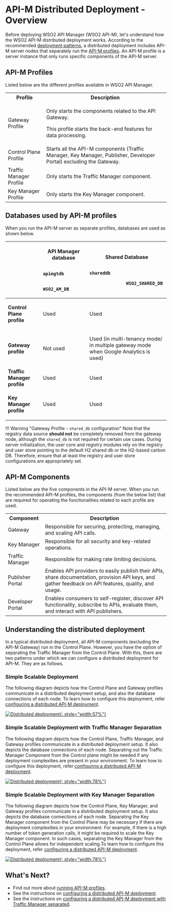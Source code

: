 # API-M Distributed Deployment - Overview

Before deploying WSO2 API Manager (WSO2 API-M), let's understand how the WSO2 API-M distributed deployment works.
According to the recommended [deployment patterns]({{base_path}}/install-and-setup/setup/deployment-overview/#simple-scalable-deployment), a distributed deployment includes API-M server nodes that separately run the [API-M profiles]({{base_path}}/install-and-setup/setup/distributed-deployment/product-profiles). An API-M profile is a server instance that only runs specific components of the API-M server.

## API-M Profiles

Listed below are the different profiles available in WSO2 API Manager. 

<table>
    <tr>
        <th>
            Profile
        </td>
        <th>
            Description
        </td>
    </tr>
    <tr>
        <td>
            Gateway Profile
        </td>
        <td>
            <p>Only starts the components related to the API Gateway.</p>
            <p>This profile starts the back-end features for data processing.</p>
        </td>
    </tr>
    <tr>
        <td>
            Control Plane Profile
        </td>
        <td>
            Starts all the API-M components (Traffic Manager, Key Manager, Publisher, Developer Portal) excluding the Gateway.
        </td>
    </tr>
    <tr>
        <td>
            Traffic Manager Profile
        </td>
        <td>
            Only starts the Traffic Manager component.
        </td>
    </tr>
    <tr>
        <td>
            Key Manager Profile
        </td>
        <td>
            Only starts the Key Manager component.
        </td>
    </tr>
</table>

## Databases used by API-M profiles

When you run the API-M server as separate profiles, databases are used as shown below.

<table>
<thead>
<tr class="header">
<th><br />
</th>
<th><p><strong>API Manager<br />
database</strong></p>
<p><code>              apimgtdb             </code></p>
<p><code>              WSO2_AM_DB             </code></p></th>
<th><p><strong>Shared Database</strong></p>
<p><code>                                            shareddb                           </code></p>
<p><code>              WSO2_SHARED_DB             </code></p></th>

</tr>
</thead>
<tbody>
<tr class="odd">
<td><p><strong>Control Plane profile</strong></p></td>
<td><p>Used</p></td>
<td><p>Used</p></td>
</tr>
<tr class="even">
<td><p><strong>Gateway profile</strong></p></td>
<td><p>Not used</p></td>
<td><p>Used (in multi-tenancy mode/ in multiple gateway mode when Google Analytics is used)</p></td>

</tr>
<tr class="odd">
<td><strong>Traffic Manager profile</strong></td>
<td>Used</td>
<td>Used</td>

</tr>

<tr class="even">
<td><p><strong>Key Manager profile</strong></p></td>
<td><p>Used</p></td>
<td><p>Used</p></td>
</tr>
</tbody>
</table>

!!! Warning "Gateway Profile - `shared_db` configuration"
    Note that the registry data source **should not** be completely removed from the gateway node, although the `shared_db` is not required for certain use cases. During server initialization, the user core and registry modules rely on the registry and user store pointing to the default H2 shared db or the H2-based carbon DB. Therefore, ensure that at least the registry and user store configurations are appropriately set.

## API-M Components

Listed below are the five components in the API-M server. When you run the recommended API-M profiles, the components (from the below list) that are required for operating the functionalities related to each profile are used.

<table>
    <tr>
        <th>
            Component
        </th>
        <th>
            Description
        </th>
    </tr>
    <tr>
        <td>
            Gateway
        </td>
        <td>
            Responsible for securing, protecting, managing, and scaling API calls.
        </td>
    </tr>
    <tr>
        <td>
            Key Manager
        </td>
        <td>
            Responsible for all security and key-related operations.
        </td>
    </tr>
    <tr>
        <td>
            Traffic Manager
        </td>
        <td>
            Responsible for making rate limiting decisions.
        </td>
    </tr>
    <tr>
        <td>
            Publisher Portal
        </td>
        <td>
            Enables API providers to easily publish their APIs, share documentation, provision API keys, and gather feedback on API features, quality, and usage.
        </td>
    </tr>
    <tr>
        <td>
            Developer Portal
        </td>
        <td>
            Enables consumers to self-register, discover API functionality, subscribe to APIs, evaluate them, and interact with API publishers.
        </td>
    </tr>
</table>

## Understanding the distributed deployment

In a typical distributed deployment, all API-M components (excluding the API-M Gateway) run in the Control Plane. However, you have the option of separating the Traffic Manager from the Control Plane. With this, there are two patterns under which we can configure a distributed deployment for API-M. They are as follows.

### Simple Scalable Deployment

The following diagram depicts how the Control Plane and Gateway profiles communicate in a distributed deployment setup, and also the database connections of each node. To learn how to configure this deployment, refer [configuring a distributed API-M deployment]({{base_path}}/install-and-setup/setup/distributed-deployment/deploying-wso2-api-m-in-a-distributed-setup).

[![Distributed deployment]({{base_path}}/assets/img/setup-and-install/distributed-deployment-no-tm.png){: style="width:57%"}]({{base_path}}/assets/img/setup-and-install/distributed-deployment-no-tm.png)

### Simple Scalable Deployment with Traffic Manager Separation

The following diagram depicts how the Control Plane, Traffic Manager, and Gateway profiles communicate in a distributed deployment setup. It also depicts the database connections of each node. Separating out the Traffic Manager Component from the Control plane might be needed if any deployment complexities are present in your environment. To learn how to configure this deployment, refer [configuring a distributed API-M deployment]({{base_path}}/install-and-setup/setup/distributed-deployment/deploying-wso2-api-m-in-a-distributed-setup-with-tm-separated).

[![Distributed deployment]({{base_path}}/assets/img/setup-and-install/distributed-deployment-tm.png){: style="width:78%"}]({{base_path}}/assets/img/setup-and-install/distributed-deployment-tm.png)

### Simple Scalable Deployment with Key Manager Separation

The following diagram depicts how the Control Plane, Key Manager, and Gateway profiles communicate in a distributed deployment setup. It also depicts the database connections of each node. Separating the Key Manager component from the Control Plane may be necessary if there are deployment complexities in your environment. For example, if there is a high number of token generation calls, it might be required to scale the Key Manager component. In such cases, separating the Key Manager from the Control Plane allows for independent scaling.To learn how to configure this deployment, refer [configuring a distributed API-M deployment]({{base_path}}/install-and-setup/setup/distributed-deployment/deploying-wso2-api-m-in-a-distributed-setup-with-km-separated).

[![Distributed deployment]({{base_path}}/assets/img/setup-and-install/distributed-deployment-km.png){: style="width:78%"}]({{base_path}}/assets/img/setup-and-install/distributed-deployment-km.png)

## What's Next?

-   Find out more about [running API-M profiles]({{base_path}}/install-and-setup/setup/distributed-deployment/product-profiles).
-   See the instructions on [configuring a distributed API-M deployment]({{base_path}}/install-and-setup/setup/distributed-deployment/deploying-wso2-api-m-in-a-distributed-setup).
-   See the instructions on [configuring a distributed API-M deployment with Traffic Manager separated]({{base_path}}/install-and-setup/setup/distributed-deployment/deploying-wso2-api-m-in-a-distributed-setup-with-tm-separated).
